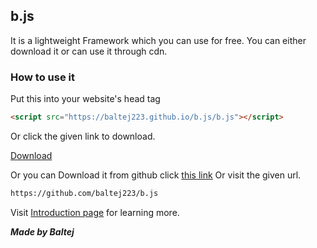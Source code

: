 ## b.js
It is a lightweight Framework which you can use for free. You can either download it or can use it through cdn.
### How to use it
Put this into your website's head tag
```markdown
<script src="https://baltej223.github.io/b.js/b.js"></script>
```
Or click the given link to download.

[Download](https://github.com/baltej223/b.js/blob/gh-pages/b.js-main.zip?raw=true)

Or you can Download it from github click [this link](https://github.com/baltej223/b.js) Or visit the given url.
```markdown
https://github.com/baltej223/b.js
```
Visit [Introduction page](https://baltej223.github.io/b.js/intro) for learning more.







***Made by Baltej***


